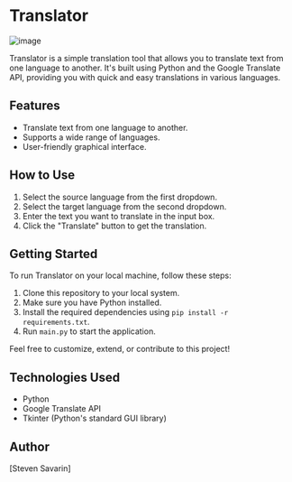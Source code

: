 # Translator
![image](https://github.com/Stevensavarin/Translator/assets/137004357/f99a932e-9a9b-44f6-beec-40c9ada506cc)


Translator is a simple translation tool that allows you to translate text from one language to another. It's built using Python and the Google Translate API, providing you with quick and easy translations in various languages.

## Features

- Translate text from one language to another.
- Supports a wide range of languages.
- User-friendly graphical interface.

## How to Use

1. Select the source language from the first dropdown.
2. Select the target language from the second dropdown.
3. Enter the text you want to translate in the input box.
4. Click the "Translate" button to get the translation.

## Getting Started

To run Translator on your local machine, follow these steps:

1. Clone this repository to your local system.
2. Make sure you have Python installed.
3. Install the required dependencies using `pip install -r requirements.txt`.
4. Run `main.py` to start the application.

Feel free to customize, extend, or contribute to this project!

## Technologies Used

- Python
- Google Translate API
- Tkinter (Python's standard GUI library)

## Author

[Steven Savarin]

